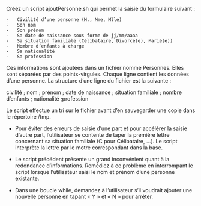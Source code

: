 Créez un script ajoutPersonne.sh qui permet la saisie du formulaire suivant :


	-	Civilité d’une personne (M., Mme, Mlle)
	-	Son nom
	-	Son prénom
	-	Sa date de naissance sous forme de jj/mm/aaaa
	-	Sa situation familiale (Célibataire, Divorcé(e), Marié(e))
	-	Nombre d’enfants à charge 
	-	Sa nationalité
	-	Sa profession


Ces informations sont ajoutées dans un fichier nommé Personnes. Elles sont séparées par des points-virgules. Chaque ligne contient les données d’une personne. La structure d’une ligne du fichier est la suivante :

civilité ; nom ; prénom ; date de naissance ; situation familiale ; nombre d’enfants ; nationalité ;profession


Le script effectue un tri sur le fichier avant d’en sauvegarder une copie dans le répertoire /tmp.

-	Pour éviter des erreurs de saisie d’une part et pour accélérer la saisie d’autre part, l’utilisateur se contente de taper la première lettre concernant sa situation familiale (C pour Célibataire, ...). Le script interprète la lettre par le motre correspondant dans la base.

-	Le script précédent présente un grand inconvénient quant à la redondance d’informations. Remédiez à ce problème en interrompant le script lorsque l’utilisateur saisi le nom et prénom d’une personne existante.

-	Dans une boucle while, demandez à l’utilisateur s’il voudrait ajouter une nouvelle personne en tapant « Y » et « N » pour arrêter.